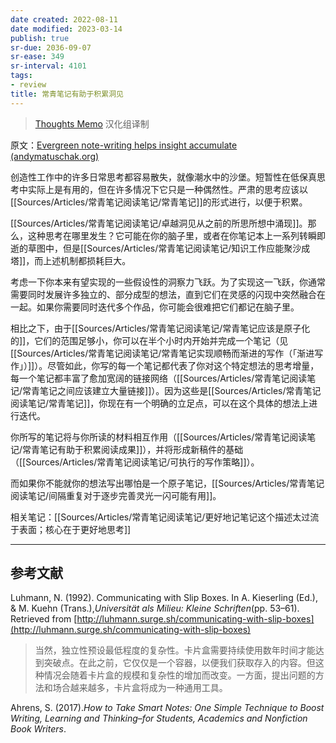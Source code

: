 ```yaml
---
date created: 2022-08-11
date modified: 2023-03-14
publish: true
sr-due: 2036-09-07
sr-ease: 349
sr-interval: 4101
tags:
- review
title: 常青笔记有助于积累洞见
---
```

> [Thoughts Memo](https://paratranz.cn/projects/3131) 汉化组译制

原文：[Evergreen note-writing helps insight accumulate (andymatuschak.org)](https://notes.andymatuschak.org/z6cFzJWgj9vZpnrQsjrZ8yCNREzCTgyFeVZTb)

创造性工作中的许多日常思考都容易散失，就像潮水中的沙堡。短暂性在低保真思考中实际上是有用的，但在许多情况下它只是一种偶然性。严肃的思考应该以[[Sources/Articles/常青笔记阅读笔记/常青笔记]]的形式进行，以便于积累。

[[Sources/Articles/常青笔记阅读笔记/卓越洞见从之前的所思所想中涌现]]。那么，这种思考在哪里发生？它可能在你的脑子里，或者在你笔记本上一系列转瞬即逝的草图中，但是[[Sources/Articles/常青笔记阅读笔记/知识工作应能聚沙成塔]]，而上述机制都损耗巨大。

考虑一下你本来有望实现的一些假设性的洞察力飞跃。为了实现这一飞跃，你通常需要同时发展许多独立的、部分成型的想法，直到它们在灵感的闪现中突然融合在一起。如果你需要同时迭代多个作品，你可能会很难把它们都记在脑子里。

相比之下，由于[[Sources/Articles/常青笔记阅读笔记/常青笔记应该是原子化的]]，它们的范围足够小，你可以在半个小时内开始并完成一个笔记（见[[Sources/Articles/常青笔记阅读笔记/常青笔记实现顺畅而渐进的写作（「渐进写作」）]]）。尽管如此，你写的每一个笔记都代表了你对这个特定想法的思考增量，每一个笔记都丰富了愈加宽阔的链接网络（[[Sources/Articles/常青笔记阅读笔记/常青笔记之间应该建立大量链接]]）。因为这些是[[Sources/Articles/常青笔记阅读笔记/常青笔记]]，你现在有一个明确的立足点，可以在这个具体的想法上进行迭代。

你所写的笔记将与你所读的材料相互作用（[[Sources/Articles/常青笔记阅读笔记/常青笔记有助于积累阅读成果]]），并将形成新稿件的基础（[[Sources/Articles/常青笔记阅读笔记/可执行的写作策略]]）。

而如果你不能就你的想法写出哪怕是一个原子笔记，[[Sources/Articles/常青笔记阅读笔记/间隔重复对于逐步完善灵光一闪可能有用]]。

相关笔记：[[Sources/Articles/常青笔记阅读笔记/更好地记笔记这个描述太过流于表面；核心在于更好地思考]]

___

## 参考文献

Luhmann, N. (1992). Communicating with Slip Boxes. In A. Kieserling (Ed.), & M. Kuehn (Trans.),*Universität als Milieu: Kleine Schriften*(pp. 53–61). Retrieved from [http://luhmann.surge.sh/communicating-with-slip-boxes](http://luhmann.surge.sh/communicating-with-slip-boxes)

> 当然，独立性预设最低程度的复杂性。卡片盒需要持续使用数年时间才能达到突破点。在此之前，它仅仅是一个容器，以便我们获取存入的内容。但这种情况会随着卡片盒的规模和复杂性的增加而改变。一方面，提出问题的方法和场合越来越多，卡片盒将成为一种通用工具。

Ahrens, S. (2017).*How to Take Smart Notes: One Simple Technique to Boost Writing, Learning and Thinking–for Students, Academics and Nonfiction Book Writers*.